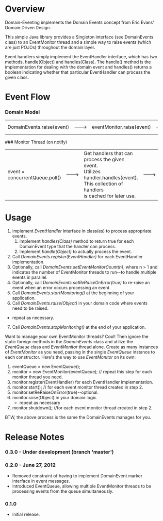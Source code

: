 Overview
========
Domain-Eventing implements the Domain Events concept from Eric Evans' Domain Driven Design.

This simple Java library provides a Singleton interface (see DomainEvents class) to an EventMonitor thread and a simple
way to raise events (which are just POJOs) throughout the domain layer.

Event handlers simply implement the EventHandler interface, which has two methods, handle(Object) and handles(Class).
The handle() method is the implementation for dealing with the domain event and handles() returns a boolean indicating
whether that particular EventHandler can process the given class.

Event Flow
==========
### Domain Model
<table border="0">
	<tr>
		<td>DomainEvents.raise(event)</td>
		<td>---&gt;</td>
		<td>eventMonitor.raise(event)</td>
		<td>---&gt;</td>
		<td>concurrentQueue.add(event)<br/>monitorThread.notify()</td>
	</tr>
</table>
### Monitor Thread (on notify)
<table border="0">
	<tr>
		<td>event = concurrentQueue.poll()</td>
		<td>---&gt;</td>
		<td>Get handlers that can process the given event.<br/>Utilizes handler.handles(event).<br/>This collection of handlers<br/>is cached for later use.</td>
		<td>---&gt;</td>
		<td>handler.handle(event)<br/>(for each handler)</td>
	</tr>
</table>

Usage
=====
1. Implement *EventHandler* interface in class(es) to process appropriate events.
   1. Implement *handles(Class)* method to return true for each DomainEvent type that the handler can process.
   2. Implement *handle(Object)* to actually process the event.
2. Call *DomainEvents.register(EventHandler)* for each EventHandler implementation.
3. Optionally, call *DomainEvents.setEventMonitorCount(n)*, where n > 1 and indicates the number of EventMonitor threads to run--to handle multiple events in parallel.
4. Optionally, call *DomainEvents.setReRaiseOnError(true)* to re-raise an event when an error occurs processing an event. 
5. Call *DomainEvents.startMonitoring()* at the beginning of your application.
6. Call *DomainEvents.raise(Object)* in your domain code where events need to be raised.
  - repeat as necessary.
7. Call *DomainEvents.stopMonitoring()* at the end of your application.

Want to manage your own EventMonitor threads?  Cool!  Then ignore the static foreign methods in the *DomainEvents* class and utilize the *EventQueue* class and *EventMonitor* thread alone.  Create as many instances of *EventMonitor* as you need, passing in the single *EventQueue* instance to each constructor. Here's the way to use *EventMonitor* on its own:

1. eventQueue = new EventQueue();
2. monitor = new EventMonitor(eventQueue);  // repeat this step for each monitor thread you need.
3. monitor.register(EventHandler) for each EventHandler implementation.
4. monitor.start(); // for each event monitor thread created in step 2.
5. monitor.setReRaiseOnError(true)--optional.
6. monitor.raise(Object) in your domain logic.
   - repeat as necessary
7. monitor.shutdown(); //for each event monitor thread created in step 2.

BTW, the above process is the same the DomainEvents manages for you.

Release Notes
=============
### 0.3.0 - Under development (branch 'master')

### 0.2.0 - June 27, 2012
* Removed constraint of having to implement DomainEvent marker interface in event messages.
* Introduced EventQueue, allowing multiple EventMonitor threads to be processing events from the queue simultaneously.

### 0.1.0
* Initial release.
